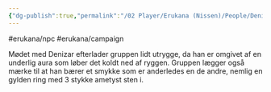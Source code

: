 ```yaml
---
{"dg-publish":true,"permalink":"/02 Player/Erukana (Nissen)/People/Denizar Volmar/","tags":["erukana/npc","erukana/campaign"]}
---
```



#erukana/npc #erukana/campaign 

Mødet med Denizar efterlader gruppen lidt utrygge, da han er omgivet af en underlig aura som løber det koldt ned af ryggen. Gruppen lægger også mærke til at han bærer et smykke som er anderledes en de andre, nemlig en gylden ring med 3 stykke ametyst sten i.